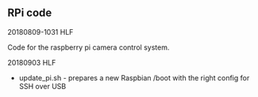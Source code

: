 ## RPi code

20180809-1031 HLF

Code for the raspberry pi camera control system. 

20180903 HLF

* update_pi.sh - prepares a new Raspbian /boot with the right config for SSH over USB
